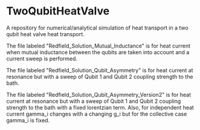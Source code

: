 # TwoQubitHeatValve
A repository for numerical/analytical simulation of heat transport in a  two qubit heat valve heat transport. 

The file labeled "Redfield_Solution_Mutual_Inductance" is for heat current when mutual inductance between the qubits are taken into account and a current sweep is performed. 

The file labeled "Redfield_Solution_Qubit_Asymmetry" is for heat current at resonance but with a sweep of Qubit 1 and Qubit 2 coupling strength to the bath.

The file labeled "Redfield_Solution_Qubit_Asymmetry_Version2" is for heat current at resonance but with a sweep of Qubit 1 and Qubit 2 coupling strength to the bath with a fixed lorentzian term. Also, for independent heat current gamma_i changes with a changing g_i but for the collective case gamma_i is fixed. 
